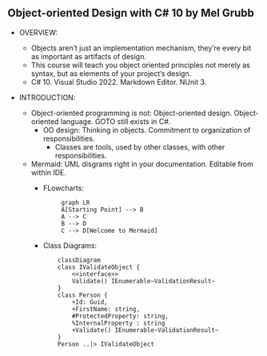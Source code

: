 ## Object-oriented Design with C# 10 by Mel Grubb

- OVERVIEW:
  - Objects aren’t just an implementation mechanism, they’re every bit as important as artifacts of design. 
  - This course will teach you object oriented principles not merely as syntax, but as elements of your project’s design.
  - C# 10. Visual Studio 2022. Markdown Editor. NUnit 3.

- INTRODUCTION:
  - Object-oriented programming is not: Object-oriented design. Object-oriented language. GOTO still exists in C#.
    - OO design: Thinking in objects. Commitment to organization of responsibilities.
      - Classes are tools, used by other classes, with other responsibilities.
  - Mermaid: UML disgrams right in your documentation. Editable from within IDE.
      - FLowcharts:
          ```mermaid
               graph LR
               A[Starting Point] --> B
               A --> C
               B --> D
               C --> D[Welcome to Mermaid]
          ```
    - Class Diagrams:
        ```mermaid
            classDiagram
            class IValidateObject {
                <<interface>>
                Validate() IEnumerable~ValidationResult~
            }
            class Person {
                +Id: Guid, 
                +FirstName: string,
                #ProtectedProperty: string,
                %InternalProperty : string
                +Validate() IEnumerable~ValidationResult~
            }
            Person ..|> IValidateObject
         ```

    - Four Principles:
        - Abstraction: Information hiding.
        - Encapsulation: Data hiding.
        - Inheritrance: Object taxonomy.
        - Polymorphism: Object interchangeability.
    - SOLID Principles:
        - Single Responsibility Pinciple.
        - Open/Closed Principle.
        - Liskov Substitution Principle.
        - Inerface Segregation Principle.
        - Dependency Inversion Principle.
        - Other OO vocabulary:
            - Cohesion.
            - Coupling.
            - Orthogonality.
    - Coupling & Cohesion:
        - Dependency changes can force consumer changes.
        - Flexible versus brittle. e.g.: loggers.
        - Implementing a common interface.
    - Nouns, Verbs, Adjectives, & Entities.
        - "Parts of speech."
        - Nouns: Classes.
        - Verbs: Methods.
        - Adjectives: Interfaces. (Properties and methods.)

- FOUR PILLARS:
    - Abstraction:
        - Abstraction is basically just a model hiding its internal complexity and presenting a simplified interface to its consumers. 
        - Every deatil that is exposed results in a detail that someone might leverage. One more detail that becomes a promise/contract.
    - Encapsulation:
    - Inheritance:
    - Polymorphism: